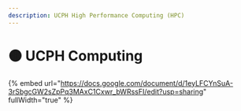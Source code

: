 ```yaml
---
description: UCPH High Performance Computing (HPC)
---
```


# 🟤 UCPH Computing

{% embed url="https://docs.google.com/document/d/1eyLFCYnSuA-3rSbgcGW2sZpPq3MAxC1Cxwr_bWRssFI/edit?usp=sharing" fullWidth="true" %}
